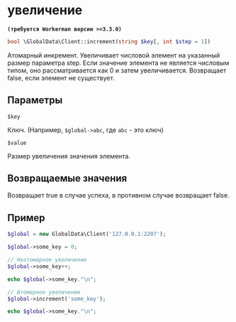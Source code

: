 # увеличение
**``` (требуется Workerman версии >=3.3.0) ```**
```php
bool \GlobalData\Client::increment(string $key[, int $step = 1])
```
Атомарный инкремент. Увеличивает числовой элемент на указанный размер параметра step. Если значение элемента не является числовым типом, оно рассматривается как 0 и затем увеличивается. Возвращает false, если элемент не существует.

## Параметры

 ``` $key ```

Ключ. (Например, ```$global->abc```, где ```abc``` - это ключ)


 ``` $value ```

Размер увеличения значения элемента.

## Возвращаемые значения
Возвращает true в случае успеха, в противном случае возвращает false.


## Пример

```php
$global = new GlobalData\Client('127.0.0.1:2207');

$global->some_key = 0;

// Неатомарное увеличение
$global->some_key++;

echo $global->some_key."\n";

// Атомарное увеличение
$global->increment('some_key');

echo $global->some_key."\n";
```
